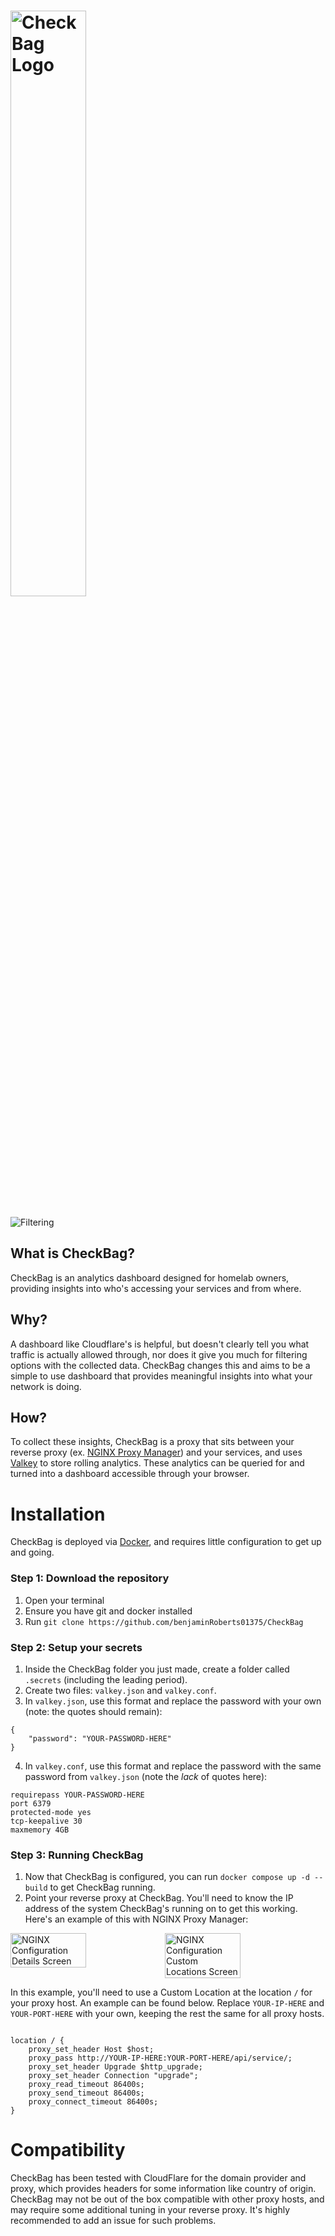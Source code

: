 # <img src="https://github.com/user-attachments/assets/c915c0fd-37a0-489f-a122-3f158348ef59" alt="CheckBag Logo" style="width: 49%;">

![Filtering](https://github.com/user-attachments/assets/f73c90f1-1931-4bb4-aefb-c35b020e9092)

## What is CheckBag?
CheckBag is an analytics dashboard designed for homelab owners, providing insights into who's accessing your services and from where.
## Why?
A dashboard like Cloudflare's is helpful, but doesn't clearly tell you what traffic is actually allowed through, nor does it give you much for filtering options with the collected data. CheckBag changes this and aims to be a simple to use dashboard that provides meaningful insights into what your network is doing.
## How?
To collect these insights, CheckBag is a proxy that sits between your reverse proxy (ex. [NGINX Proxy Manager](https://nginxproxymanager.com/)) and your services, and uses [Valkey](https://valkey.io/) to store rolling analytics. These analytics can be queried for and turned into a dashboard accessible through your browser.

# Installation
CheckBag is deployed via [Docker](https://www.docker.com/), and requires little configuration to get up and going.
### Step 1: Download the repository
1. Open your terminal
2. Ensure you have git and docker installed
3. Run `git clone https://github.com/benjaminRoberts01375/CheckBag`
### Step 2: Setup your secrets
1. Inside the CheckBag folder you just made, create a folder called `.secrets` (including the leading period).
2. Create two files: `valkey.json` and `valkey.conf`.
3. In `valkey.json`, use this format and replace the password with your own (note: the quotes should remain):
```
{
	"password": "YOUR-PASSWORD-HERE"
}
```
4. In `valkey.conf`, use this format and replace the password with the same password from `valkey.json` (note the _lack_ of quotes here):
```
requirepass YOUR-PASSWORD-HERE
port 6379
protected-mode yes
tcp-keepalive 30
maxmemory 4GB
```
### Step 3: Running CheckBag
1. Now that CheckBag is configured, you can run `docker compose up -d --build` to get CheckBag running.
2. Point your reverse proxy at CheckBag. You'll need to know the IP address of the system CheckBag's running on to get this working. Here's an example of this with NGINX Proxy Manager:
<div style="display: flex;">
<img src="https://github.com/user-attachments/assets/47792884-9067-467f-9369-ef1624b56e27" alt="NGINX Configuration Details Screen" style="width: 49%;">
<img src="https://github.com/user-attachments/assets/69e81892-7248-4bb6-81d4-87e06caa0a9e" alt="NGINX Configuration Custom Locations Screen" style="width: 49%;">
</div>

In this example, you'll need to use a Custom Location at the location `/` for your proxy host. An example can be found below. Replace `YOUR-IP-HERE` and `YOUR-PORT-HERE` with your own, keeping the rest the same for all proxy hosts.
```

location / {
    proxy_set_header Host $host;
    proxy_pass http://YOUR-IP-HERE:YOUR-PORT-HERE/api/service/;
    proxy_set_header Upgrade $http_upgrade;
    proxy_set_header Connection "upgrade";
    proxy_read_timeout 86400s;
    proxy_send_timeout 86400s;
    proxy_connect_timeout 86400s;
}
```
# Compatibility
CheckBag has been tested with CloudFlare for the domain provider and proxy, which provides headers for some information like country of origin. CheckBag may not be out of the box compatible with other proxy hosts, and may require some additional tuning in your reverse proxy. It's highly recommended to add an issue for such problems.
